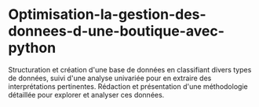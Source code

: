 # Optimisation-la-gestion-des-donnees-d-une-boutique-avec-python
Structuration et création d'une base de données en classifiant divers types de données, suivi d'une analyse univariée pour en extraire des interprétations pertinentes. Rédaction et présentation d'une méthodologie détaillée pour explorer et analyser ces données.
